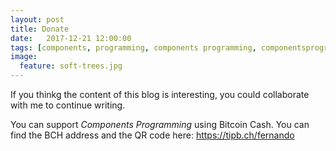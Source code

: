 ```yaml
---
layout: post
title: Donate
date:   2017-12-21 12:00:00
tags: [components, programming, components programming, componentsprogramming, stepanov, knuth, stroustrup, generic, genericprogramming, generic programming, genericity, concepts, math, mathematics, elements, eop, contracts, performance, c++, cpp, c, java, dotnet, c#, csharp, python, ruby, javascript, haskell, dlang, rust, golang, eiffel, templates, metaprogramming]
image:
  feature: soft-trees.jpg
---
```


If you thinkg the content of this blog is interesting, you could collaborate with me to continue writing.

<!-- You can support _Components Programming_ via <a href="https://www.paypal.me/algorismi/5" target="_blank">PayPal</a>, <a href="https://commerce.coinbase.com/checkout/6c06a644-c63c-489e-a78b-654bdb137541" target="_blank">Coinbase</a> or a direct Bitcoin Cash payment using the address below. -->

You can support _Components Programming_ using Bitcoin Cash. You can find the BCH address and the QR code here: <a href="https://tipb.ch/fernando" target="_blank">https://tipb.ch/fernando</a>


<!--
<img src="{{ site.url }}/images/donate/BCH-flat,800x800,075,f.u1.jpg" alt="BCHLogo" style="width: 250px;"/>

<img src="{{ site.url }}/images/donate/BCH-flat,800x800,075,f.u1.jpg" alt="BCHLogo" style="width: 250px;"/>

<img src="{{ site.url }}/images/donate/BCH-flat,800x800,075,f.u1.jpg" alt="BCHLogo" style="width: 250px;"/>

<img src="{{ site.url }}/images/donate/BCH-flat,800x800,075,f.u1.jpg" alt="BCHLogo" style="width: 250px;"/>



![BCHLogo]({{ site.url }}/images/donate/BCH-flat,800x800,075,f.u1.jpg)

![BCHQR]({{ site.url }}/images/donate/qr-bch.png)

![BTCLogo]({{ site.url }}/images/donate/2000px-Bitcoin_logo.svg.png)

![LTCLogo]({{ site.url }}/images/donate/ltc800.png)

![ETHLogo]({{ site.url }}/images/donate/ETHEREUM-ICON_Black.png) -->


